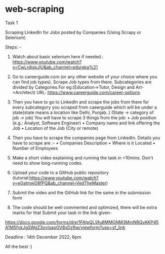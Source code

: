 # web-scraping

Task 1
 
Scraping LinkedIn for Jobs posted by Companies (Using Scrapy or Selenium)
 
Steps: -
        
1.	Watch about basic selenium here if needed.: https://www.youtube.com/watch?v=CwLrdjgsJjU&ab_channel=edureka%21
2.	Go to careerguide.com (or any other website of your choice where you can find job types). Scrape Job types from there. Subcategories are divided by Categories.For eg:(Education->Tutor, Design and Art->Architect)
URL: https://www.careerguide.com/career-options
 
2.	Then you have to go to LinkedIn and scrape the jobs from there for every subcategory you scraped from caeerguide which will be under a state(state means a location like Delhi, Punjab..)
(State -> category of job -> job)
You will have to scrape 3 things from the job:
•	Job position (e.g.: Analyst, Software Engineer)
•	Company name and link offering the Job
•	Location of the Job (City or remote)
 
3.	Then you have to scrape the companies page from LinkedIn. Details you have to scrape are :- 
•	Companies Description
•	Where is it Located
•	Number of Employees
 
4.	Make a short video explaining and running the task in <10mins. Don't need to show long-running codes.


 
5.	Upload your code to a GitHub public repository (tutorial:https://www.youtube.com/watch?v=eGaImwD8fPQ&ab_channel=VedTheMaster)


 
6.	Submit the video and the GitHub link for the same in the submission form
 
7.	The code should be well commented and optimized, there will be extra marks for that
 Submit your task in the link given- 

https://docs.google.com/forms/d/e/1FAIpQLSfu8MMGNM3MmNRQvAKP45A1M5fykJgSWgZ3ovIsapGV8xDzRw/viewform?usp=sf_link

Deadline : 14th December 2022, 6pm

All the best :)
